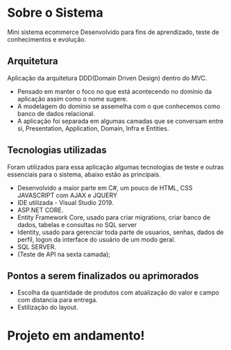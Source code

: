 # Sobre o Sistema

Mini sistema ecommerce Desenvolvido para fins de aprendizado, teste de conhecimentos e evolução.

## Arquitetura

Aplicação da arquitetura DDD(Domain Driven Design) dentro do MVC.
- Pensado em manter o foco no que está acontecendo no domínio da aplicação assim como o nome sugere.
- A modelagem do domínio se assemelha com o que conhecemos como banco de dados relacional.
- A aplicação foi separada em algumas camadas que se conversam entre si, Presentation, Application, Domain, Infra e Entities.

## Tecnologias utilizadas

Foram utilizados para essa aplicação algumas tecnologias de teste e outras essenciais para o sistema, abaixo estão as principais.
- Desenvolvido a maior parte em C#, um pouco de HTML, CSS JAVASCRIPT com AJAX e JQUERY
- IDE utilizada - Visual Studio 2019.
- ASP.NET CORE.
- Entity Framework Core, usado para criar migrations, criar banco de dados, tabelas e consultas no SQL server
- Identity, usado para gerenciar toda parte de usuarios, senhas, dados de perfil, logon da interface do usuário de um modo geral.
- SQL SERVER.
- (Teste de API na sexta camada);

## Pontos a serem finalizados ou aprimorados

- Escolha da quantidade de produtos com atualização do valor e campo com distancia para entrega.
- Estilização do layout.

# Projeto em andamento!
